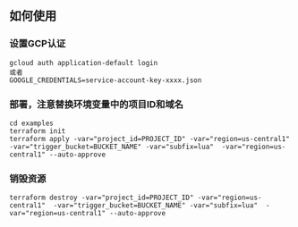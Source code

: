 ## 如何使用
### 设置GCP认证
```shell
gcloud auth application-default login
或者
GOOGLE_CREDENTIALS=service-account-key-xxxx.json
```
### 部署，注意替换环境变量中的项目ID和域名
```shell
cd examples
terraform init
terraform apply -var="project_id=PROJECT_ID" -var="region=us-central1"  -var="trigger_bucket=BUCKET_NAME" -var="subfix=lua"  -var="region=us-central1" --auto-approve
```
### 销毁资源
```shell
terraform destroy -var="project_id=PROJECT_ID" -var="region=us-central1"  -var="trigger_bucket=BUCKET_NAME" -var="subfix=lua"  -var="region=us-central1" --auto-approve
```
